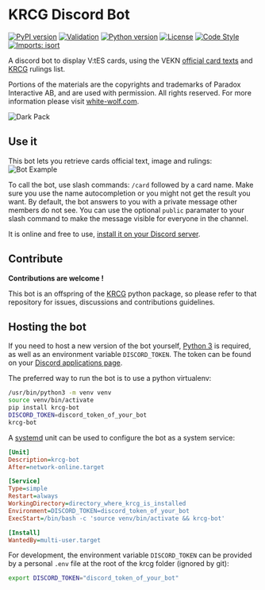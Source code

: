 # KRCG Discord Bot

[![PyPI version](https://badge.fury.io/py/krcg-bot.svg)](https://badge.fury.io/py/krcg-bot)
[![Validation](https://github.com/lionel-panhaleux/krcg-bot/workflows/Validation/badge.svg)](https://github.com/lionel-panhaleux/krcg-bot/actions)
[![Python version](https://img.shields.io/badge/python-3.8-blue)](https://www.python.org/downloads/)
[![License](https://img.shields.io/badge/License-MIT-blue)](https://opensource.org/licenses/MIT)
[![Code Style](https://img.shields.io/badge/code%20style-black-black)](https://github.com/psf/black)
[![Imports: isort](https://img.shields.io/badge/%20imports-isort-%231674b1?style=flat&labelColor=ef8336)](https://pycqa.github.io/isort/)

A discord bot to display V:tES cards, using
the VEKN [official card texts](http://www.vekn.net/card-lists) and
[KRCG](https://github.com/lionel-panhaleux/krcg) rulings list.

Portions of the materials are the copyrights and trademarks of Paradox Interactive AB,
and are used with permission. All rights reserved.
For more information please visit [white-wolf.com](http://www.white-wolf.com).

![Dark Pack](dark-pack.png)

## Use it

This bot lets you retrieve cards official text, image and rulings:
![Bot Example](https://raw.githubusercontent.com/lionel-panhaleux/krcg-bot/master/bot-example.png)

To call the bot, use slash commands: `/card` followed by a card name.
Make sure you use the name autocompletion or you might not get the result you want.
By default, the bot answers to you with a private message other members do not see.
You can use the optional `public` paramater to your slash command to make the message
visible for everyone in the channel.

It is online and free to use,
[install it on your Discord server](https://discordapp.com/oauth2/authorize?client_id=703921850270613505&scope=bot%20applications.commands).

## Contribute

**Contributions are welcome !**

This bot is an offspring of the [KRCG](https://github.com/lionel-panhaleux/krcg)
python package, so please refer to that repository for issues, discussions
and contributions guidelines.

## Hosting the bot

If you need to host a new version of the bot yourself,
[Python 3](https://www.python.org/downloads/) is required, as well as an
environment variable `DISCORD_TOKEN`.
The token can be found on your
[Discord applications page](https://discord.com/developers/applications).

The preferred way to run the bot is to use a python virtualenv:

```bash
/usr/bin/python3 -m venv venv
source venv/bin/activate
pip install krcg-bot
DISCORD_TOKEN=discord_token_of_your_bot
krcg-bot
```

A [systemd](https://en.wikipedia.org/wiki/Systemd) unit can be used
to configure the bot as a system service:

```ini
[Unit]
Description=krcg-bot
After=network-online.target

[Service]
Type=simple
Restart=always
WorkingDirectory=directory_where_krcg_is_installed
Environment=DISCORD_TOKEN=discord_token_of_your_bot
ExecStart=/bin/bash -c 'source venv/bin/activate && krcg-bot'

[Install]
WantedBy=multi-user.target
```

For development, the environment variable `DISCORD_TOKEN` can be provided
by a personal `.env` file at the root of the krcg folder (ignored by git):

```bash
export DISCORD_TOKEN="discord_token_of_your_bot"
```
